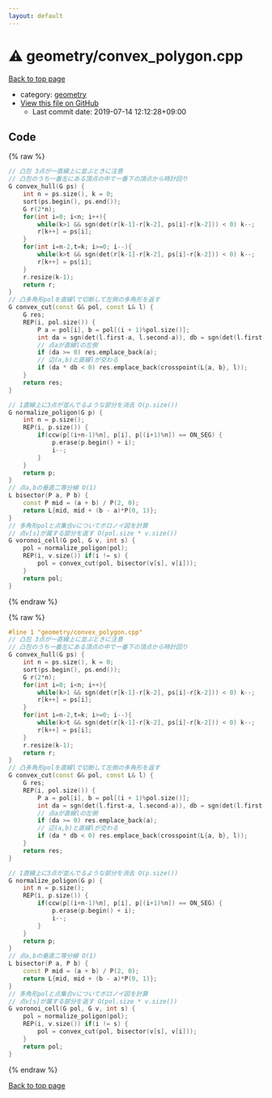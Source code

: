 ```yaml
---
layout: default
---
```


<!-- mathjax config similar to math.stackexchange -->
<script type="text/javascript" async
  src="https://cdnjs.cloudflare.com/ajax/libs/mathjax/2.7.5/MathJax.js?config=TeX-MML-AM_CHTML">
</script>
<script type="text/x-mathjax-config">
  MathJax.Hub.Config({
    TeX: { equationNumbers: { autoNumber: "AMS" }},
    tex2jax: {
      inlineMath: [ ['$','$'] ],
      processEscapes: true
    },
    "HTML-CSS": { matchFontHeight: false },
    displayAlign: "left",
    displayIndent: "2em"
  });
</script>

<script type="text/javascript" src="https://cdnjs.cloudflare.com/ajax/libs/jquery/3.4.1/jquery.min.js"></script>
<script src="https://cdn.jsdelivr.net/npm/jquery-balloon-js@1.1.2/jquery.balloon.min.js" integrity="sha256-ZEYs9VrgAeNuPvs15E39OsyOJaIkXEEt10fzxJ20+2I=" crossorigin="anonymous"></script>
<script type="text/javascript" src="../../assets/js/copy-button.js"></script>
<link rel="stylesheet" href="../../assets/css/copy-button.css" />


# :warning: geometry/convex_polygon.cpp

<a href="../../index.html">Back to top page</a>

* category: <a href="../../index.html#ed7daeb157cd9b31e53896ad3c771a26">geometry</a>
* <a href="{{ site.github.repository_url }}/blob/master/geometry/convex_polygon.cpp">View this file on GitHub</a>
    - Last commit date: 2019-07-14 12:12:28+09:00




## Code

<a id="unbundled"></a>
{% raw %}
```cpp
// 凸包 3点が一直線上に並ぶときに注意
// 凸包のうち一番左にある頂点の中で一番下の頂点から時計回り
G convex_hull(G ps) {
    int n = ps.size(), k = 0;
    sort(ps.begin(), ps.end());
    G r(2*n);
    for(int i=0; i<n; i++){
        while(k>1 && sgn(det(r[k-1]-r[k-2], ps[i]-r[k-2])) < 0) k--;
        r[k++] = ps[i];
    }
    for(int i=n-2,t=k; i>=0; i--){
        while(k>t && sgn(det(r[k-1]-r[k-2], ps[i]-r[k-2])) < 0) k--;
        r[k++] = ps[i];
    }
    r.resize(k-1);
    return r;
}
// 凸多角形polを直線lで切断して左側の多角形を返す
G convex_cut(const G& pol, const L& l) {
    G res;
    REP(i, pol.size()) {
        P a = pol[i], b = pol[(i + 1)%pol.size()];
        int da = sgn(det(l.first-a, l.second-a)), db = sgn(det(l.first-b, l.second-b));
        // 点aが直線lの左側
        if (da >= 0) res.emplace_back(a);
        // 辺(a,b)と直線lが交わる
        if (da * db < 0) res.emplace_back(crosspoint(L{a, b}, l));
    }
    return res;
}

// 1直線上に3点が並んでるような部分を消去 O(p.size())
G normalize_poligon(G p) {
    int n = p.size();
    REP(i, p.size()) {
        if(ccw(p[(i+n-1)%n], p[i], p[(i+1)%n]) == ON_SEG) {
            p.erase(p.begin() + i);
            i--;
        }
    }
    return p;
}
// 点a,bの垂直二等分線 O(1)
L bisector(P a, P b) {
    const P mid = (a + b) / P(2, 0);
    return L{mid, mid + (b - a)*P(0, 1)};
}
// 多角形polと点集合vについてボロノイ図を計算
// 点v[s]が属する部分を返す O(pol.size * v.size())
G voronoi_cell(G pol, G v, int s) {
    pol = normalize_poligon(pol);
    REP(i, v.size()) if(i != s) {
        pol = convex_cut(pol, bisector(v[s], v[i]));
    }
    return pol;
}

```
{% endraw %}

<a id="bundled"></a>
{% raw %}
```cpp
#line 1 "geometry/convex_polygon.cpp"
// 凸包 3点が一直線上に並ぶときに注意
// 凸包のうち一番左にある頂点の中で一番下の頂点から時計回り
G convex_hull(G ps) {
    int n = ps.size(), k = 0;
    sort(ps.begin(), ps.end());
    G r(2*n);
    for(int i=0; i<n; i++){
        while(k>1 && sgn(det(r[k-1]-r[k-2], ps[i]-r[k-2])) < 0) k--;
        r[k++] = ps[i];
    }
    for(int i=n-2,t=k; i>=0; i--){
        while(k>t && sgn(det(r[k-1]-r[k-2], ps[i]-r[k-2])) < 0) k--;
        r[k++] = ps[i];
    }
    r.resize(k-1);
    return r;
}
// 凸多角形polを直線lで切断して左側の多角形を返す
G convex_cut(const G& pol, const L& l) {
    G res;
    REP(i, pol.size()) {
        P a = pol[i], b = pol[(i + 1)%pol.size()];
        int da = sgn(det(l.first-a, l.second-a)), db = sgn(det(l.first-b, l.second-b));
        // 点aが直線lの左側
        if (da >= 0) res.emplace_back(a);
        // 辺(a,b)と直線lが交わる
        if (da * db < 0) res.emplace_back(crosspoint(L{a, b}, l));
    }
    return res;
}

// 1直線上に3点が並んでるような部分を消去 O(p.size())
G normalize_poligon(G p) {
    int n = p.size();
    REP(i, p.size()) {
        if(ccw(p[(i+n-1)%n], p[i], p[(i+1)%n]) == ON_SEG) {
            p.erase(p.begin() + i);
            i--;
        }
    }
    return p;
}
// 点a,bの垂直二等分線 O(1)
L bisector(P a, P b) {
    const P mid = (a + b) / P(2, 0);
    return L{mid, mid + (b - a)*P(0, 1)};
}
// 多角形polと点集合vについてボロノイ図を計算
// 点v[s]が属する部分を返す O(pol.size * v.size())
G voronoi_cell(G pol, G v, int s) {
    pol = normalize_poligon(pol);
    REP(i, v.size()) if(i != s) {
        pol = convex_cut(pol, bisector(v[s], v[i]));
    }
    return pol;
}

```
{% endraw %}

<a href="../../index.html">Back to top page</a>

